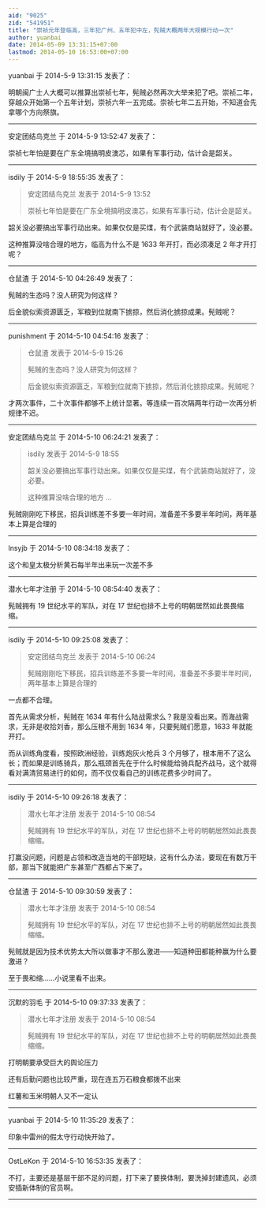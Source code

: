 ```yaml
---
aid: "9025"
zid: "541951"
title: "崇祯元年登临高，三年犯广州、五年犯中左，髡贼大概两年大规模行动一次"
author: yuanbai
date: 2014-05-09 13:31:15+07:00
lastmod: 2014-05-10 16:53:00+07:00
---
```


yuanbai 于 2014-5-9 13:31:15 发表了：

明朝闽广士人大概可以推算出崇祯七年，髡贼必然再次大举来犯了吧。崇祯二年，穿越众开始第一个五年计划，崇祯六年一五完成。崇祯七年二五开始，不知道会先拿哪个方向祭旗。

---

安定团结鸟克兰 于 2014-5-9 13:52:47 发表了：

崇祯七年怕是要在广东全境搞明皮澳芯，如果有军事行动，估计会是韶关。

---

isdily 于 2014-5-9 18:55:35 发表了：

> 安定团结鸟克兰 发表于 2014-5-9 13:52
>
> 崇祯七年怕是要在广东全境搞明皮澳芯，如果有军事行动，估计会是韶关。

韶关没必要搞出军事行动出来。如果仅仅是买煤，有个武装商站就好了，没必要。

这种推算没啥合理的地方，临高为什么不是 1633 年开打，而必须凑足 2 年才开打呢？

---

仓鼠渣 于 2014-5-10 04:26:49 发表了：

髡贼的生态吗？没人研究为何这样？

后金貌似索资源匮乏，军粮到位就南下掳掠，然后消化掳掠成果。髡贼呢？

---

punishment 于 2014-5-10 04:54:16 发表了：

> 仓鼠渣 发表于 2014-5-9 15:26
>
> 髡贼的生态吗？没人研究为何这样？
>
> 后金貌似索资源匮乏，军粮到位就南下掳掠，然后消化掳掠成果。髡贼呢？

才两次事件，二十次事件都够不上统计显著。等连续一百次隔两年行动一次再分析规律不迟。

---

安定团结鸟克兰 于 2014-5-10 06:24:21 发表了：

> isdily 发表于 2014-5-9 18:55
>
> 韶关没必要搞出军事行动出来。如果仅仅是买煤，有个武装商站就好了，没必要。
>
> 这种推算没啥合理的地方 ...

髡贼刚刚吃下移民，招兵训练差不多要一年时间，准备差不多要半年时间，两年基本上算是合理的

---

lnsyjb 于 2014-5-10 08:34:18 发表了：

这个和皇太极分析黄石每半年出来玩一次差不多

---

潜水七年才注册 于 2014-5-10 08:54:40 发表了：

髡贼拥有 19 世纪水平的军队，对在 17 世纪也排不上号的明朝居然如此畏畏缩缩。

---

isdily 于 2014-5-10 09:25:08 发表了：

> 安定团结鸟克兰 发表于 2014-5-10 06:24
>
> 髡贼刚刚吃下移民，招兵训练差不多要一年时间，准备差不多要半年时间，两年基本上算是合理的

一点都不合理。

首先从需求分析，髡贼在 1634 年有什么陆战需求么？我是没看出来。而海战需求，无非是收拾刘香，那么压根不用到 1634 年，只要髡贼们愿意，1633 年就能开打。

而从训练角度看，按照欧洲经验，训练炮灰火枪兵 3 个月够了，根本用不了这么长；而如果是训练骑兵，那么瓶颈首先在于什么时候能给骑兵配齐战马，这个就得看对满清贸易进行的如何，而不仅仅看自己的训练花费多少时间了。

---

isdily 于 2014-5-10 09:26:18 发表了：

> 潜水七年才注册 发表于 2014-5-10 08:54
>
> 髡贼拥有 19 世纪水平的军队，对在 17 世纪也排不上号的明朝居然如此畏畏缩缩。

打赢没问题，问题是占领和改造当地的干部短缺，这有什么办法，要现在有数万干部，那当下就能把广东甚至广西都占下来了。

---

仓鼠渣 于 2014-5-10 09:30:59 发表了：

> 潜水七年才注册 发表于 2014-5-10 08:54
>
> 髡贼拥有 19 世纪水平的军队，对在 17 世纪也排不上号的明朝居然如此畏畏缩缩。

髡贼就是因为技术优势太大所以做事才不那么激进——知道种田都能种赢为什么要激进？

至于畏和缩……小说里看不出来。

---

沉默的羽毛 于 2014-5-10 09:37:33 发表了：

> 潜水七年才注册 发表于 2014-5-10 08:54
>
> 髡贼拥有 19 世纪水平的军队，对在 17 世纪也排不上号的明朝居然如此畏畏缩缩。

打明朝要承受巨大的舆论压力

还有后勤问题也比较严重，现在连五万石粮食都拨不出来

红薯和玉米明朝人又不一定认

---

yuanbai 于 2014-5-10 11:35:29 发表了：

印象中雷州的假太守行动快开始了。

---

OstLeKon 于 2014-5-10 16:53:35 发表了：

不打，主要还是基层干部不足的问题，打下来了要换体制，要洗掉封建遗风，必须安插新体制的官员啊。

---
